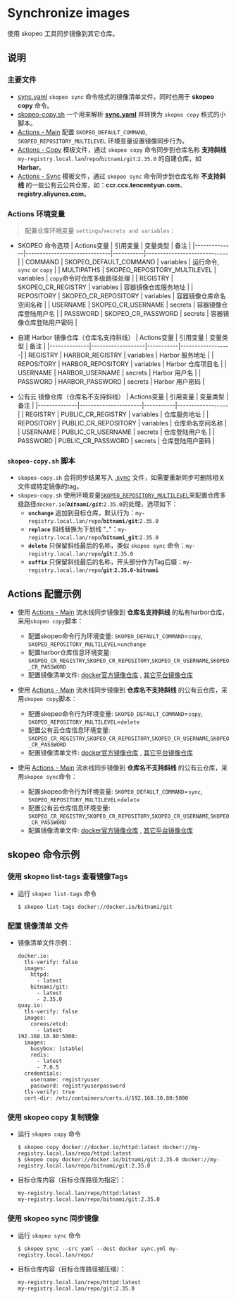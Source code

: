 # Synchronize images
使用 skopeo 工具同步镜像到其它仓库。

## 说明
### 主要文件
- [sync.yaml](images/images.yaml)
  `skopeo sync` 命令格式的镜像清单文件，同时也用于 **skopeo copy** 命令。
- [skopeo-copy.sh](.github/tools/skopeo-copy.sh)
  一个用来解析 **[sync.yaml](images/images.yaml)** 并转换为 `skopeo copy` 格式的小脚本。
- [Actions - Main](.github/workflows/main.yaml)
  配置 `SKOPEO_DEFAULT_COMMAND`, `SKOPEO_REPOSITORY_MULTILEVEL` 环境变量设置镜像同步行为。
- [Actions - Copy](.github/workflows/skopeo-copy.yaml)
  模板文件，通过 `skopeo copy` 命令同步到仓库名称 **支持斜线** `my-registry.local.lan`/`repo`/`bitnami/git`:`2.35.0` 的自建仓库，如 **Harbar**。
- [Actions - Sync](.github/workflows/skopeo-sync.yaml)
  模板文件，通过 `skopeo sync` 命令同步到仓库名称 **不支持斜线** 的一些公有云公共仓库，如：**ccr.ccs.tencentyun.com**、**registry.aliyuncs.com**。

### Actions 环境变量
> 配置仓库环境变量 `settings`/`secrets and variables` : 
- SKOPEO 命令选项 <a name="skopeo"></a>
  | Actions变量  | 引用变量                     | 变量类型  | 备注                         |
  |--------------|------------------------------|-----------|-----------------------------|
  | COMMAND      | SKOPEO_DEFAULT_COMMAND       | variables | 运行命令, `sync` or `copy`  |
  | MULTIPATHS   | SKOPEO_REPOSITORY_MULTILEVEL | variables | `copy`命令时仓库多级路径处理 |
  | REGISTRY     | SKOPEO_CR_REGISTRY           | variables | 容器镜像仓库服务地址         |
  | REPOSITORY   | SKOPEO_CR_REPOSITORY         | variables | 容器镜像仓库命名空间名称     |
  | USERNAME     | SKOPEO_CR_USERNAME           | secrets   | 容器镜像仓库登陆用户名       |
  | PASSWORD     | SKOPEO_CR_PASSWORD           | secrets   | 容器镜像仓库登陆用户密码     |

- 自建 Harbor 镜像仓库（仓库名支持斜线）
  | Actions变量  | 引用变量           | 变量类型   | 备注             |
  |--------------|-------------------|-----------|------------------|
  | REGISTRY     | HARBOR_REGISTRY   | variables | Harbor 服务地址   |
  | REPOSITORY   | HARBOR_REPOSITORY | variables | Harbor 仓库项目名 |
  | USERNAME     | HARBOR_USERNAME   | secrets   | Harbor 用户名     |
  | PASSWORD     | HARBOR_PASSWORD   | secrets   | Harbor 用户密码   |

- 公有云 镜像仓库（仓库名不支持斜线）
  | Actions变量  | 引用变量             | 变量类型   | 备注             |
  |--------------|----------------------|-----------|------------------|
  | REGISTRY     | PUBLIC_CR_REGISTRY   | variables | 仓库服务地址      |
  | REPOSITORY   | PUBLIC_CR_REPOSITORY | variables | 仓库命名空间名称  |
  | USERNAME     | PUBLIC_CR_USERNAME   | secrets   | 仓库登陆用户名    |
  | PASSWORD     | PUBLIC_CR_PASSWORD   | secrets   | 仓库登陆用户密码  |

### `skopeo-copy.sh` 脚本
- `skopeo-copy.sh` 会将同步结果写入 [.sync](images/images.yaml.sync) 文件，如需要重新同步可删除相关文件或特定镜像的tag。
- `skopeo-copy.sh` 使用环境变量[`SKOPEO_REPOSITORY_MULTILEVEL`](#skopeo)来配置仓库多级路径`docker.io`/***`bitnami/git`***:`2.35.0`的处理，选项如下：
  - **`unchange`** 追加到目标仓库，默认行为：`my-registry.local.lan/repo`/**`bitnami/git`**:`2.35.0`
  - **`replace`** 斜线替换为下划线 "_"：`my-registry.local.lan/repo`/**`bitnami_git`**:`2.35.0`
  - **`delete`** 只保留斜线最后的名称，类似 `skopeo sync` 命令：`my-registry.local.lan/repo`/**`git`**:`2.35.0`
  - **`suffix`** 只保留斜线最后的名称，开头部分作为Tag后缀：`my-registry.local.lan/repo`/**`git`**:**`2.35.0-bitnami`**

## Actions 配置示例
- 使用 [Actions - Main](.github/workflows/main.yaml) 流水线同步镜像到 **仓库名支持斜线** 的私有harbor仓库，采用`skopeo copy`脚本：
  - 配置skopeo命令行为环境变量: `SKOPEO_DEFAULT_COMMAND`=`copy`, `SKOPEO_REPOSITORY_MULTILEVEL`=`unchange`
  - 配置harbor仓库信息环境变量: `SKOPEO_CR_REGISTRY`,`SKOPEO_CR_REPOSITORY`,`SKOPEO_CR_USERNAME`,`SKOPEO_CR_PASSWORD`
  - 配置镜像清单文件: [docker官方镜像仓库](images/docker.yaml) , [其它平台镜像仓库](images/images.yaml)

- 使用 [Actions - Main](.github/workflows/main.yaml) 流水线同步镜像到 **仓库名不支持斜线** 的公有云仓库，采用`skopeo copy`脚本：
  - 配置skopeo命令行为环境变量: `SKOPEO_DEFAULT_COMMAND`=`copy`, `SKOPEO_REPOSITORY_MULTILEVEL`=`delete`
  - 配置公有云仓库信息环境变量: `SKOPEO_CR_REGISTRY`,`SKOPEO_CR_REPOSITORY`,`SKOPEO_CR_USERNAME`,`SKOPEO_CR_PASSWORD`
  - 配置镜像清单文件: [docker官方镜像仓库](images/docker.yaml) , [其它平台镜像仓库](images/images.yaml)

- 使用 [Actions - Main](.github/workflows/main.yaml) 流水线同步镜像到 **仓库名不支持斜线** 的公有云仓库，采用`skopeo sync`命令：
  - 配置skopeo命令行为环境变量: `SKOPEO_DEFAULT_COMMAND`=`sync`, `SKOPEO_REPOSITORY_MULTILEVEL`=`delete`
  - 配置公有云仓库信息环境变量: `SKOPEO_CR_REGISTRY`,`SKOPEO_CR_REPOSITORY`,`SKOPEO_CR_USERNAME`,`SKOPEO_CR_PASSWORD`
  - 配置镜像清单文件: [docker官方镜像仓库](images/docker.yaml) , [其它平台镜像仓库](images/images.yaml)

## skopeo 命令示例
### 使用 skopeo list-tags 查看镜像Tags
- 运行 `skopeo list-tags` 命令
  ```
  $ skopeo list-tags docker://docker.io/bitnami/git
  ```

### 配置 镜像清单 文件
- 镜像清单文件示例：
  ```
  docker.io:
    tls-verify: false
    images:
      httpd:
        - latest
      bitnami/git:
        - latest
        - 2.35.0
  quay.io:
    tls-verify: false
    images: 
      coreos/etcd:
        - latest
  192.168.10.80:5000:
    images:
      busybox: [stable]
      redis:
        - latest
        - 7.0.5
    credentials:
      username: registryuser
      password: registryuserpassword
    tls-verify: true
    cert-dir: /etc/containers/certs.d/192.168.10.80:5000
  ```

### 使用 skopeo copy 复制镜像
- 运行 `skopeo copy` 命令
  ```
  $ skopeo copy docker://docker.io/httpd:latest docker://my-registry.local.lan/repo/httpd:latest
  $ skopeo copy docker://docker.io/bitnami/git:2.35.0 docker://my-registry.local.lan/repo/bitnami/git:2.35.0
  ```
- 目标仓库内容（目标仓库路径为指定）：
  ```
  my-registry.local.lan/repo/httpd:latest
  my-registry.local.lan/repo/bitnami/git:2.35.0
  ```

### 使用 skopeo sync 同步镜像
- 运行 `skopeo sync` 命令
  ```
  $ skopeo sync --src yaml --dest docker sync.yml my-registry.local.lan/repo/
  ```
- 目标仓库内容（目标仓库路径被压缩）：
  ```
  my-registry.local.lan/repo/httpd:latest
  my-registry.local.lan/repo/git:2.35.0
  ```
